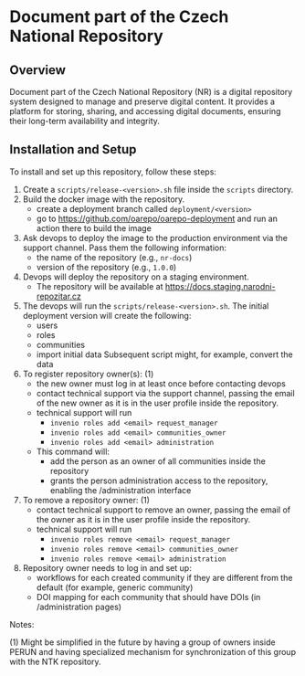 # Document part of the Czech National Repository

## Overview

Document part of the Czech National Repository (NR) is a digital repository system designed to manage and preserve digital content. It provides a platform for storing, sharing, and accessing
digital documents, ensuring their long-term availability and integrity.

## Installation and Setup

To install and set up this repository, follow these steps:

1. Create a `scripts/release-<version>.sh` file inside the `scripts` directory.
2. Build the docker image with the repository. 
   - create a deployment branch called `deployment/<version>`
   - go to https://github.com/oarepo/oarepo-deployment and run an action there to
     build the image
3. Ask devops to deploy the image to the production environment via the support channel.
   Pass them the following information:
    - the name of the repository (e.g., `nr-docs`)
    - version of the repository (e.g., `1.0.0`)
4. Devops will deploy the repository on a staging environment.
    - The repository will be available at https://docs.staging.narodni-repozitar.cz
5. The devops will run the `scripts/release-<version>.sh`. The initial deployment version
   will create the following:
   - users
   - roles
   - communities
   - import initial data
   Subsequent script might, for example, convert the data
6. To register repository owner(s):  (1)
   - the new owner must log in at least once before contacting devops
   - contact technical support via the support channel, passing the email of the new owner
     as it is in the user profile inside the repository.
   - technical support will run
      - `invenio roles add <email> request_manager`
      - `invenio roles add <email> communities_owner`
      - `invenio roles add <email> administration`
   - This command will:
      - add the person as an owner of all communities inside the repository
      - grants the person administration access to the repository, enabling
        the /administration interface
7. To remove a repository owner:    (1)
   - contact technical support to remove an owner, passing the email of the owner
     as it is in the user profile inside the repository.
   - technical support will run
      - `invenio roles remove <email> request_manager`
      - `invenio roles remove <email> communities_owner`
      - `invenio roles remove <email> administration`
8. Repository owner needs to log in and set up:
    - workflows for each created community if they are different from the default
      (for example, generic community)
    - DOI mapping for each community that should have DOIs (in /administration
      pages)


Notes:

(1) Might be simplified in the future by having a group of owners inside PERUN
    and having specialized mechanism for synchronization of this group with the
    NTK repository.